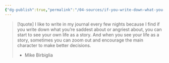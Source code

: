 ```yaml
---
{"dg-publish":true,"permalink":"/04-sources/if-you-write-down-what-you-re-saddest-about-or-angriest-about-you-can-start-to-see-your-own-life-as-a-story-and-when-you-see-your-life-as-a-story-sometimes-you-can-zoom-out-and-encourage-the-main-character-to-make-better-decisions/","tags":["Source/Quote"],"created":"2024-01-14T20:49:55.000-04:00","updated":"2024-05-02T14:58:50.000-03:00"}
---
```


>[!quote] I like to write in my journal every few nights because I find if you write down what you’re saddest about or angriest about, you can start to see your own life as a story. And when you see your life as a story, sometimes you can zoom out and encourage the main character to make better decisions.
>- Mike Birbiglia


